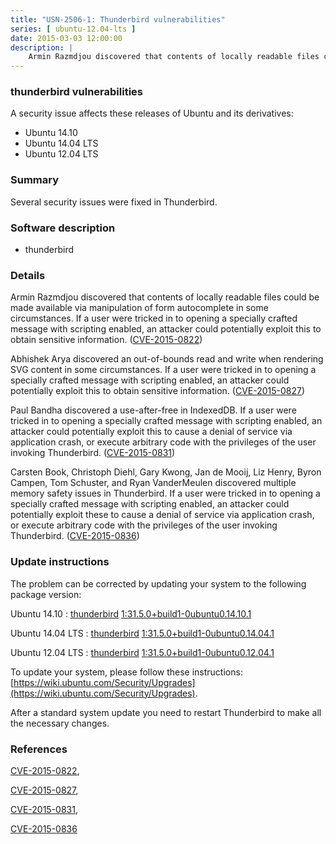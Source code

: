 ```yaml
---
title: "USN-2506-1: Thunderbird vulnerabilities"
series: [ ubuntu-12.04-lts ]
date: 2015-03-03 12:00:00
description: |
    Armin Razmdjou discovered that contents of locally readable files could be made available via manipulation of form autocomplete in some circumstances. If a user were tricked in to opening a specially crafted message with scripting enabled, an attacker could potentially exploit this to obtain sensitive information. ([CVE-2015-0822](http://people.ubuntu.com/~ubuntu-security/cve/CVE-2015-0822))
--- 
```

 
### thunderbird vulnerabilities

A security issue affects these releases of Ubuntu and its derivatives:

* Ubuntu 14.10
* Ubuntu 14.04 LTS
* Ubuntu 12.04 LTS

### Summary

Several security issues were fixed in Thunderbird. 

### Software description

* thunderbird 

### Details

Armin Razmdjou discovered that contents of locally readable files could be made available via manipulation of form autocomplete in some circumstances. If a user were tricked in to opening a specially crafted message with scripting enabled, an attacker could potentially exploit this to obtain sensitive information. ([CVE-2015-0822](http://people.ubuntu.com/~ubuntu-security/cve/CVE-2015-0822))

Abhishek Arya discovered an out-of-bounds read and write when rendering SVG content in some circumstances. If a user were tricked in to opening a specially crafted message with scripting enabled, an attacker could potentially exploit this to obtain sensitive information. ([CVE-2015-0827](http://people.ubuntu.com/~ubuntu-security/cve/CVE-2015-0827))

Paul Bandha discovered a use-after-free in IndexedDB. If a user were tricked in to opening a specially crafted message with scripting enabled, an attacker could potentially exploit this to cause a denial of service via application crash, or execute arbitrary code with the privileges of the user invoking Thunderbird. ([CVE-2015-0831](http://people.ubuntu.com/~ubuntu-security/cve/CVE-2015-0831))

Carsten Book, Christoph Diehl, Gary Kwong, Jan de Mooij, Liz Henry, Byron Campen, Tom Schuster, and Ryan VanderMeulen discovered multiple memory safety issues in Thunderbird. If a user were tricked in to opening a specially crafted message with scripting enabled, an attacker could potentially exploit these to cause a denial of service via application crash, or execute arbitrary code with the privileges of the user invoking Thunderbird. ([CVE-2015-0836](http://people.ubuntu.com/~ubuntu-security/cve/CVE-2015-0836)) 

### Update instructions

The problem can be corrected by updating your system to the following package version:

Ubuntu 14.10
 : [thunderbird](https://launchpad.net/ubuntu/+source/thunderbird) <span> [1:31.5.0+build1-0ubuntu0.14.10.1](https://launchpad.net/ubuntu/+source/thunderbird/1:31.5.0+build1-0ubuntu0.14.10.1) </span> 

Ubuntu 14.04 LTS
 : [thunderbird](https://launchpad.net/ubuntu/+source/thunderbird) <span> [1:31.5.0+build1-0ubuntu0.14.04.1](https://launchpad.net/ubuntu/+source/thunderbird/1:31.5.0+build1-0ubuntu0.14.04.1) </span> 

Ubuntu 12.04 LTS
 : [thunderbird](https://launchpad.net/ubuntu/+source/thunderbird) <span> [1:31.5.0+build1-0ubuntu0.12.04.1](https://launchpad.net/ubuntu/+source/thunderbird/1:31.5.0+build1-0ubuntu0.12.04.1) </span> 

To update your system, please follow these instructions: [https://wiki.ubuntu.com/Security/Upgrades](https://wiki.ubuntu.com/Security/Upgrades).

After a standard system update you need to restart Thunderbird to make all the necessary changes. 

### References

 [CVE-2015-0822](http://people.ubuntu.com/~ubuntu-security/cve/CVE-2015-0822), 

 [CVE-2015-0827](http://people.ubuntu.com/~ubuntu-security/cve/CVE-2015-0827), 

 [CVE-2015-0831](http://people.ubuntu.com/~ubuntu-security/cve/CVE-2015-0831), 

 [CVE-2015-0836](http://people.ubuntu.com/~ubuntu-security/cve/CVE-2015-0836)
 
